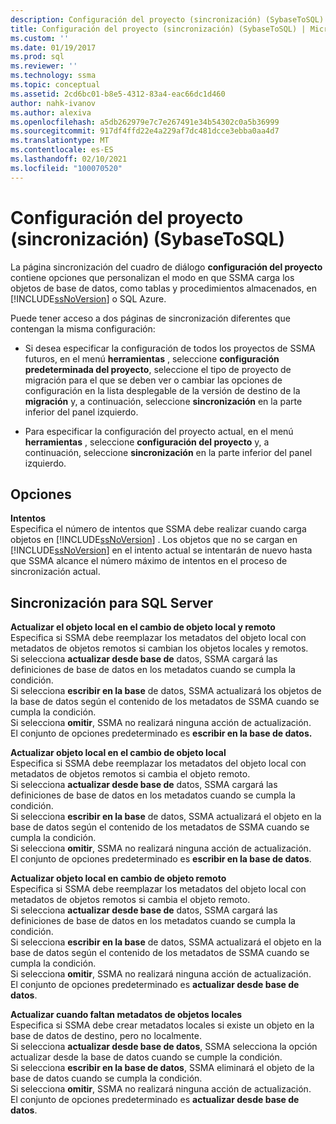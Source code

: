 ```yaml
---
description: Configuración del proyecto (sincronización) (SybaseToSQL)
title: Configuración del proyecto (sincronización) (SybaseToSQL) | Microsoft Docs
ms.custom: ''
ms.date: 01/19/2017
ms.prod: sql
ms.reviewer: ''
ms.technology: ssma
ms.topic: conceptual
ms.assetid: 2cd6bc01-b8e5-4312-83a4-eac66dc1d460
author: nahk-ivanov
ms.author: alexiva
ms.openlocfilehash: a5db262979e7c7e267491e34b54302c0a5b36999
ms.sourcegitcommit: 917df4ffd22e4a229af7dc481dcce3ebba0aa4d7
ms.translationtype: MT
ms.contentlocale: es-ES
ms.lasthandoff: 02/10/2021
ms.locfileid: "100070520"
---
```

# <a name="project-settings-synchronization-sybasetosql"></a>Configuración del proyecto (sincronización) (SybaseToSQL)
La página sincronización del cuadro de diálogo **configuración del proyecto** contiene opciones que personalizan el modo en que SSMA carga los objetos de base de datos, como tablas y procedimientos almacenados, en [!INCLUDE[ssNoVersion](../../includes/ssnoversion-md.md)] o SQL Azure.  
  
Puede tener acceso a dos páginas de sincronización diferentes que contengan la misma configuración:  
  
-   Si desea especificar la configuración de todos los proyectos de SSMA futuros, en el menú **herramientas** , seleccione **configuración predeterminada del proyecto**, seleccione el tipo de proyecto de migración para el que se deben ver o cambiar las opciones de configuración en la lista desplegable de la versión de destino de la **migración** y, a continuación, seleccione **sincronización** en la parte inferior del panel izquierdo.  
  
-   Para especificar la configuración del proyecto actual, en el menú **herramientas** , seleccione **configuración del proyecto** y, a continuación, seleccione **sincronización** en la parte inferior del panel izquierdo.  
  
## <a name="options"></a>Opciones  
**Intentos**  
Especifica el número de intentos que SSMA debe realizar cuando carga objetos en [!INCLUDE[ssNoVersion](../../includes/ssnoversion-md.md)] . Los objetos que no se cargan en [!INCLUDE[ssNoVersion](../../includes/ssnoversion-md.md)] en el intento actual se intentarán de nuevo hasta que SSMA alcance el número máximo de intentos en el proceso de sincronización actual.  
  
## <a name="synchronization-for-sql-server"></a>Sincronización para SQL Server  
**Actualizar el objeto local en el cambio de objeto local y remoto**  
Especifica si SSMA debe reemplazar los metadatos del objeto local con metadatos de objetos remotos si cambian los objetos locales y remotos.  
Si selecciona **actualizar desde base de** datos, SSMA cargará las definiciones de base de datos en los metadatos cuando se cumpla la condición.  
Si selecciona **escribir en la base** de datos, SSMA actualizará los objetos de la base de datos según el contenido de los metadatos de SSMA cuando se cumpla la condición.  
Si selecciona **omitir**, SSMA no realizará ninguna acción de actualización.   
El conjunto de opciones predeterminado es **escribir en la base de datos.**  
  
**Actualizar objeto local en el cambio de objeto local**  
Especifica si SSMA debe reemplazar los metadatos del objeto local con metadatos de objetos remotos si cambia el objeto remoto.  
Si selecciona **actualizar desde base de** datos, SSMA cargará las definiciones de base de datos en los metadatos cuando se cumpla la condición.  
Si selecciona **escribir en la base** de datos, SSMA actualizará el objeto en la base de datos según el contenido de los metadatos de SSMA cuando se cumpla la condición.  
Si selecciona **omitir**, SSMA no realizará ninguna acción de actualización.   
El conjunto de opciones predeterminado es **escribir en la base de datos**.  
  
**Actualizar objeto local en cambio de objeto remoto**  
Especifica si SSMA debe reemplazar los metadatos del objeto local con metadatos de objetos remotos si cambia el objeto remoto.  
Si selecciona **actualizar desde base de** datos, SSMA cargará las definiciones de base de datos en los metadatos cuando se cumpla la condición.  
Si selecciona **escribir en la base** de datos, SSMA actualizará el objeto en la base de datos según el contenido de los metadatos de SSMA cuando se cumpla la condición.  
Si selecciona **omitir**, SSMA no realizará ninguna acción de actualización.   
El conjunto de opciones predeterminado es **actualizar desde base de datos**.  
  
**Actualizar cuando faltan metadatos de objetos locales**  
Especifica si SSMA debe crear metadatos locales si existe un objeto en la base de datos de destino, pero no localmente.  
Si selecciona **actualizar desde base de datos**, SSMA selecciona la opción actualizar desde la base de datos cuando se cumple la condición.  
Si selecciona **escribir en la base de datos**, SSMA eliminará el objeto de la base de datos cuando se cumpla la condición.  
Si selecciona **omitir**, SSMA no realizará ninguna acción de actualización.   
El conjunto de opciones predeterminado es **actualizar desde base de datos**.  
  
